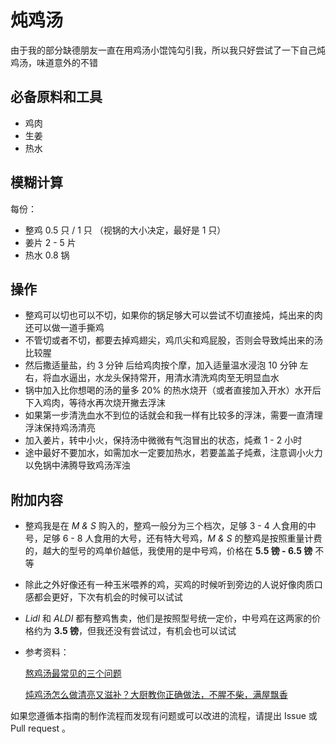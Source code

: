 

# 炖鸡汤

由于我的部分缺德朋友一直在用鸡汤小馄饨勾引我，所以我只好尝试了一下自己炖鸡汤，味道意外的不错

## 必备原料和工具

- 鸡肉
- 生姜
- 热水

## 模糊计算

每份：

- 整鸡 0.5 只 / 1 只 （视锅的大小决定，最好是 1 只）
- 姜片 2 - 5 片
- 热水 0.8 锅

## 操作

- 整鸡可以切也可以不切，如果你的锅足够大可以尝试不切直接炖，炖出来的肉还可以做一道手撕鸡
- 不管切或者不切，都要去掉鸡翅尖，鸡爪尖和鸡屁股，否则会导致炖出来的汤比较腥
- 然后撒适量盐，约 3 分钟 后给鸡肉按个摩，加入适量温水浸泡 10 分钟 左右，将血水逼出，水龙头保持常开，用清水清洗鸡肉至无明显血水
- 锅中加入比你想喝的汤的量多 20% 的热水烧开（或者直接加入开水）水开后下入鸡肉，等待水再次烧开撇去浮沫
- 如果第一步清洗血水不到位的话就会和我一样有比较多的浮沫，需要一直清理浮沫保持鸡汤清亮
- 加入姜片，转中小火，保持汤中微微有气泡冒出的状态，炖煮 1 - 2 小时
- 途中最好不要加水，如需加水一定要加热水，若要盖盖子炖煮，注意调小火力以免锅中沸腾导致鸡汤浑浊

## 附加内容

- 整鸡我是在 *M & S* 购入的，整鸡一般分为三个档次，足够 3 - 4 人食用的中号，足够 6 - 8 人食用的大号，还有特大号鸡，*M & S* 的整鸡是按照重量计费的，越大的型号的鸡单价越低，我使用的是中号鸡，价格在 **5.5 镑 - 6.5 镑** 不等
- 除此之外好像还有一种玉米喂养的鸡，买鸡的时候听到旁边的人说好像肉质口感都会更好，下次有机会的时候可以试试
- *Lidl* 和 *ALDI* 都有整鸡售卖，他们是按照型号统一定价，中号鸡在这两家的价格约为 **3.5 镑**，但我还没有尝试过，有机会也可以试试
- 参考资料：

  [熬鸡汤最常见的三个问题](https://www.bilibili.com/video/BV1wT4y1S7eg)

  [炖鸡汤怎么做清亮又滋补？大厨教你正确做法，不腥不柴，满屋飘香](https://www.bilibili.com/video/BV1pg4y1673Q)

如果您遵循本指南的制作流程而发现有问题或可以改进的流程，请提出 Issue 或 Pull request 。
